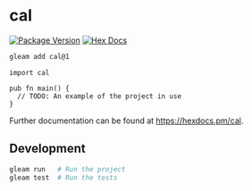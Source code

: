 # cal

[![Package Version](https://img.shields.io/hexpm/v/cal)](https://hex.pm/packages/cal)
[![Hex Docs](https://img.shields.io/badge/hex-docs-ffaff3)](https://hexdocs.pm/cal/)

```sh
gleam add cal@1
```
```gleam
import cal

pub fn main() {
  // TODO: An example of the project in use
}
```

Further documentation can be found at <https://hexdocs.pm/cal>.

## Development

```sh
gleam run   # Run the project
gleam test  # Run the tests
```

